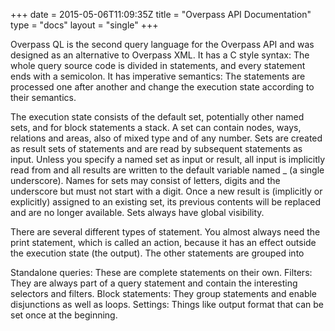 +++
date = 2015-05-06T11:09:35Z
title = "Overpass API Documentation"
type = "docs"
layout = "single"
+++

Overpass QL is the second query language for the Overpass API and was designed as an alternative to Overpass XML. It has a C style syntax: The whole query source code is divided in statements, and every statement ends with a semicolon. It has imperative semantics: The statements are processed one after another and change the execution state according to their semantics.

The execution state consists of the default set, potentially other named sets, and for block statements a stack. A set can contain nodes, ways, relations and areas, also of mixed type and of any number. Sets are created as result sets of statements and are read by subsequent statements as input. Unless you specify a named set as input or result, all input is implicitly read from and all results are written to the default variable named _ (a single underscore). Names for sets may consist of letters, digits and the underscore but must not start with a digit. Once a new result is (implicitly or explicitly) assigned to an existing set, its previous contents will be replaced and are no longer available. Sets always have global visibility.

There are several different types of statement. You almost always need the print statement, which is called an action, because it has an effect outside the execution state (the output). The other statements are grouped into

Standalone queries: These are complete statements on their own.
Filters: They are always part of a query statement and contain the interesting selectors and filters.
Block statements: They group statements and enable disjunctions as well as loops.
Settings: Things like output format that can be set once at the beginning.
